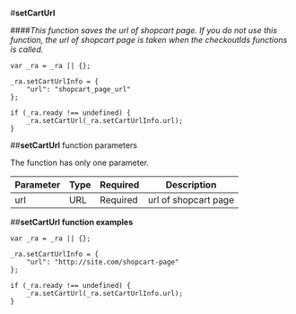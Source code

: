 #**setCartUrl**

####*This function saves the url of shopcart page. If you do not use this function, the url of shopcart page is taken when the checkoutIds functions is called.*

	var _ra = _ra || {};

    _ra.setCartUrlInfo = {
        "url": "shopcart_page_url"
    };
    
    if (_ra.ready !== undefined) {
        _ra.setCartUrl(_ra.setCartUrlInfo.url);
    }
	
##**setCartUrl** function parameters

The function has only one parameter.

|    **Parameter**    |    **Type**    |    **Required**    |    **Description**    |
|---|---|---|---|
|  url  |  URL  |  Required  |  url of shopcart page  |


##**setCartUrl function examples**

    var _ra = _ra || {};
    
    _ra.setCartUrlInfo = {
        "url": "http://site.com/shopcart-page"
    };
    
    if (_ra.ready !== undefined) {
        _ra.setCartUrl(_ra.setCartUrlInfo.url);
    }
